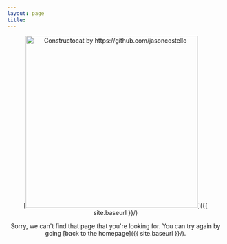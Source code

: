 ```yaml
---
layout: page
title:
---
```


<div style="text-align: center;">[<img src="{{ site.baseurl }}/images/404.png" alt="Constructocat by https://github.com/jasoncostello" style="width: 400px;"/>]({{ site.baseurl }}/)

Sorry, we can't find that page that you're looking for. You can try again by going [back to the homepage]({{ site.baseurl }}/).
</div>
